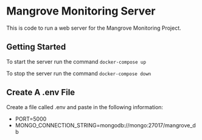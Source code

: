 # Mangrove Monitoring Server

This is code to run a web server for the Mangrove Monitoring Project.

## Getting Started

To start the server run the command `docker-compose up`

To stop the server run the command `docker-compose down`

## Create A .env File
Create a file called .env and paste in the following information:
- PORT=5000
- MONGO_CONNECTION_STRING=mongodb://mongo:27017/mangrove_db